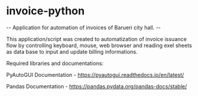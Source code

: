 # invoice-python

-- Application for automation of invoices of Barueri city hall. --

This application/script was created to automatization of invoice issuance flow by controlling keyboard, mouse, web browser and reading exel sheets as data base to input and update billing informations.

Required libraries and documentations:

PyAutoGUI 
Documentation - https://pyautogui.readthedocs.io/en/latest/

Pandas
Documentation - https://pandas.pydata.org/pandas-docs/stable/



